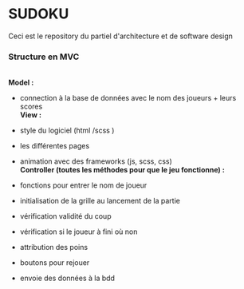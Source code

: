 # SUDOKU
Ceci est le repository du partiel d'architecture et de software design <br><h3><b>Structure en MVC</b></h3><br>
<b>Model :</b><br>
- connection à la base de données avec le nom des joueurs + leurs scores<br><b>View  :</b><br>
- style du logiciel (html /scss )<br> 
- les différentes pages<br>
- animation avec des frameworks (js, scss, css)<br><b>Controller (toutes les méthodes pour que le jeu fonctionne) :</b><br>
- fonctions pour entrer le nom de joueur<br>
- initialisation de la grille au lancement de la partie<br>

- vérification validité du coup<br>
- vérification si le joueur à fini où non <br>

- attribution des poins<br>
- boutons pour rejouer<br>
- envoie des données à la bdd<br>
